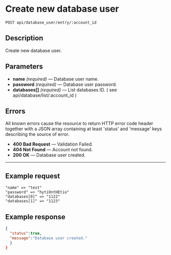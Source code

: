 # Create new database user

    POST api/database_user/entry/:account_id

## Description

Create new database user.

## Parameters

- **name** _(required)_ — Database user name.
- **password** _(required)_ — Database user password.
- **databases[]** _(required)_ — List databases ID. ( see api/database/list/:account_id )

## Errors

All known errors cause the resource to return HTTP error code header together with a JSON array containing at least 'status' and 'message' keys describing the source of error.

- **400 Bad Request** — Validation Failed.
- **404 Not Found** — Account not found.
- **200 OK** — Database user created.

***

## Example request

```
"name" => "test"
"password" => "hytiOntHEtio"
"databases[0]" => "1122"
"databases[1]" => "1123"
```

## Example response

```json
{
  "status":true,
  "message":"Database user created."
  }
}
```
